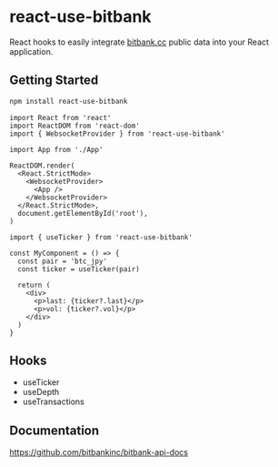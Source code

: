 # react-use-bitbank

React hooks to easily integrate [bitbank.cc](http://app.bitbank.cc/) public data into your React application.

## Getting Started

```bash
npm install react-use-bitbank
```

```tsx
import React from 'react'
import ReactDOM from 'react-dom'
import { WebsocketProvider } from 'react-use-bitbank'

import App from './App'

ReactDOM.render(
  <React.StrictMode>
    <WebsocketProvider>
      <App />
    </WebsocketProvider>
  </React.StrictMode>,
  document.getElementById('root'),
)
```

```tsx
import { useTicker } from 'react-use-bitbank'

const MyComponent = () => {
  const pair = 'btc_jpy'
  const ticker = useTicker(pair)

  return (
    <div>
      <p>last: {ticker?.last}</p>
      <p>vol: {ticker?.vol}</p>
    </div>
  )
}
```

## Hooks

- useTicker
- useDepth
- useTransactions

## Documentation

https://github.com/bitbankinc/bitbank-api-docs
